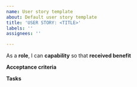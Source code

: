 ```yaml
---
name: User story template
about: Default user story template
title: 'USER STORY: <TITLE>'
labels: ''
assignees: ''

---
```


As a **role**, I can **capability** so that **received benefit**

**Acceptance criteria**


**Tasks**
